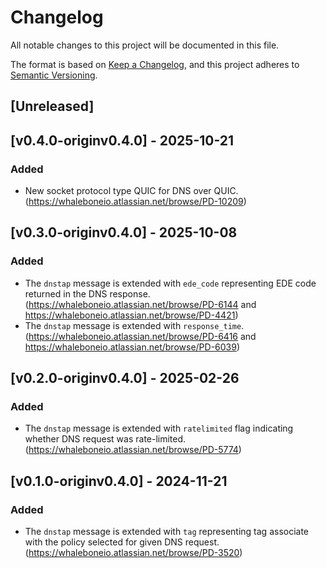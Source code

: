 # Changelog

All notable changes to this project will be documented in this file.

The format is based on [Keep a Changelog](https://keepachangelog.com/en/1.0.0/),
and this project adheres to [Semantic Versioning](https://semver.org/spec/v2.0.0.html).

## [Unreleased]

## [v0.4.0-originv0.4.0] - 2025-10-21
### Added
- New socket protocol type QUIC for DNS over QUIC. (https://whaleboneio.atlassian.net/browse/PD-10209)

## [v0.3.0-originv0.4.0] - 2025-10-08
### Added
- The `dnstap` message is extended with `ede_code` representing EDE code returned in the DNS response. (https://whaleboneio.atlassian.net/browse/PD-6144 and https://whaleboneio.atlassian.net/browse/PD-4421)
- The `dnstap` message is extended with `response_time`. (https://whaleboneio.atlassian.net/browse/PD-6416 and https://whaleboneio.atlassian.net/browse/PD-6039)

## [v0.2.0-originv0.4.0] - 2025-02-26
### Added
- The `dnstap` message is extended with `ratelimited` flag indicating whether DNS request was rate-limited. (https://whaleboneio.atlassian.net/browse/PD-5774)

## [v0.1.0-originv0.4.0] - 2024-11-21
### Added
- The `dnstap` message is extended with `tag` representing tag associate with the policy selected for given DNS request. (https://whaleboneio.atlassian.net/browse/PD-3520)
